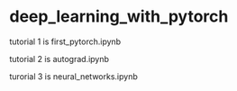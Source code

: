 # deep_learning_with_pytorch

tutorial 1 is first_pytorch.ipynb

tutorial 2 is autograd.ipynb

turorial 3 is neural_networks.ipynb
